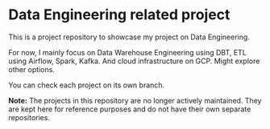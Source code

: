 # Data Engineering related project

This is a project repository to showcase my project on Data Engineering.

For now, I mainly focus on Data Warehouse Engineering using DBT, ETL using Airflow, Spark, Kafka. And cloud infrastructure on GCP.
Might explore other options.

You can check each project on its own branch.

**Note:** The projects in this repository are no longer actively maintained. They are kept here for reference purposes and do not have their own separate repositories.